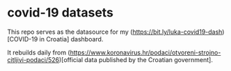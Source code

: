 # covid-19 datasets

This repo serves as the datasource for my (https://bit.ly/luka-covid19-dash)[COVID-19 in Croatia] dashboard.

It rebuilds daily from (https://www.koronavirus.hr/podaci/otvoreni-strojno-citljivi-podaci/526)[official data published by the Croatian government].

